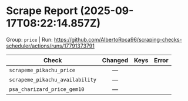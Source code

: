 # Scrape Report (2025-09-17T08:22:14.857Z)

Group: `price`  |  Run: https://github.com/AlbertoRoca96/scraping-checks-scheduler/actions/runs/17791373791

| Check | Changed | Keys | Error |
|---|:---:|:--|:--|
| `scrapeme_pikachu_price` | — |  |  |
| `scrapeme_pikachu_availability` | — |  |  |
| `psa_charizard_price_gem10` | — |  |  |
